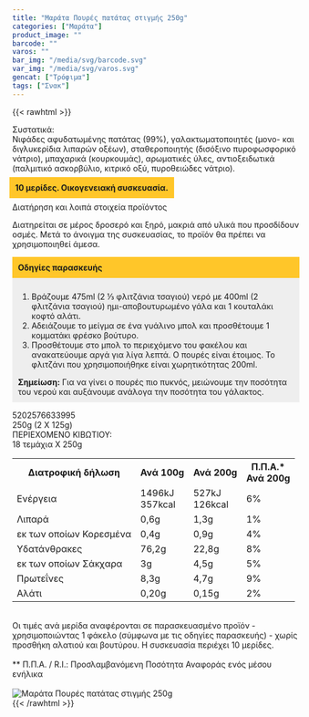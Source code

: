 ```yaml
---
title: "Μαράτα Πουρές πατάτας στιγμής 250g"
categories: ["Μαράτα"]
product_image: ""
barcode: ""
varos: ""
bar_img: "/media/svg/barcode.svg"
var_img: "/media/svg/varos.svg"
gencat: ["Τρόφιμα"]
tags: ["Σνακ"]
---
```

{{< rawhtml >}}

<div class="sload330"><div class="product"><div id="sistatika">Συστατικά:</div><div class="alltext">Νιφάδες αφυδατωμένης πατάτας (99%), γαλακτωματοποιητές (μονο- και διγλυκερίδια λιπαρών οξέων), σταθεροποιητής (δισόξινο πυροφωσφορικό νάτριο), μπαχαρικά (κουρκουμάς), αρωματικές ύλες, αντιοξειδωτικά (παλμιτικό ασκορβύλιο, κιτρικό οξύ, πυροθειώδες νάτριο).<br><br><b style="padding:10px;background:#ffc629;margin-left:-5px">10 μερίδες. Οικογενειακή συσκευασία.</b><br><br></div><div id="loipa">Διατήρηση και λοιπά στοιχεία προϊόντος</div><p>Διατηρείται σε μέρος δροσερό και ξηρό, μακριά από υλικά που προσδίδουν οσμές. Μετά το άνοιγμα της συσκευασίας, το προϊόν θα πρέπει να χρησιμοποιηθεί άμεσα.</p><p></p><div style="padding:10px;background:#ffc629"><b>Οδηγίες παρασκευής</b></div><div style="padding:10px;background:#eee"><ol><li>Βράζουμε 475ml (2 ⅓ φλιτζάνια τσαγιού) νερό με 400ml (2 φλιτζάνια τσαγιού) ημι-αποβουτυρωμένο γάλα και 1 κουταλάκι κοφτό αλάτι.</li><li>Αδειάζουμε το μείγμα σε ένα γυάλινο μπολ και προσθέτουμε 1 κομματάκι φρέσκο βούτυρο.</li><li>Προσθέτουμε στο μπολ το περιεχόμενο του φακέλου και ανακατεύουμε αργά για λίγα λεπτά. Ο πουρές είναι έτοιμος. To φλιτζάνι που χρησιμοποιήθηκε είναι χωρητικότητας 200ml.</li></ol><b>Σημείωση:</b> Για να γίνει ο πουρές πιο πυκνός, μειώνουμε την ποσότητα του νερού και αυξάνουμε ανάλογα την ποσότητα του γάλακτος.<br></div><p></p><div id="barcode"><div id="barimage1"></div><span id="bartext">5202576633995</span></div><div id="varos"><div id="varosimage1"></div><span id="varostext">250g (2 X 125g)</span></div><div id="kivotio">ΠΕΡΙΕΧΟΜΕΝΟ ΚΙΒΩΤΙΟΥ:<br>18 τεμάχια Χ 250g</div><div class="tabout"><table id="diatable"><tbody><tr><th>Διατροφική δήλωση</th><th>Ανά 100g</th><th>Ανά 200g</th><th>Π.Π.Α.*<br>Ανά 200g<br></th></tr><tr><td class="texr2">Ενέργεια</td><td class="texr">1496kJ<br>357kcal</td><td class="texr">527kJ<br>126kcal</td><td class="texr">6%<br></td></tr><tr><td class="texr2">Λιπαρά</td><td class="texr">0,6g</td><td class="texr">1,3g</td><td class="texr">1%<br></td></tr><tr><td class="gray">εκ των οποίων Κορεσµένα</td><td class="gray2">0,4g</td><td class="gray2">0,9g</td><td class="gray2">4%<br></td></tr><tr><td class="texr2">Yδατάνθρακες</td><td class="texr">76,2g</td><td class="texr">22,8g</td><td class="texr">8%<br></td></tr><tr><td class="gray">εκ των οποίων Σάκχαρα</td><td class="gray2">3g</td><td class="gray2">4,5g</td><td class="gray2">5%<br></td></tr><tr><td class="texr2">Πρωτεΐνες</td><td class="texr">8,3g</td><td class="texr">4,7g</td><td class="texr">9%<br></td></tr><tr><td class="texr2">Αλάτι</td><td class="texr">0,20g</td><td class="texr">0,15g</td><td class="texr">2%<br></td></tr></tbody></table></div><br><div class="alltext">Οι τιμές ανά μερίδα αναφέρονται σε παρασκευασμένο προϊόν - χρησιμοποιώντας 1 φάκελο (σύμφωνα με τις οδηγίες παρασκευής) - χωρίς προσθήκη αλατιού και βουτύρου. H συσκευασία περιέχει 10 μερίδες.<br><br>** Π.Π.Α. / R.I.: Προσλαμβανόμενη Ποσότητα Αναφοράς ενός μέσου ενήλικα</div><br><div class="pimg"><img alt="Μαράτα Πουρές πατάτας στιγμής 250g" title="Μαράτα Πουρές πατάτας στιγμής 250g" src="/media/images/marata-poures-patatas-stigmhs-250g.jpg"></div></div></div>
{{< /rawhtml >}}


